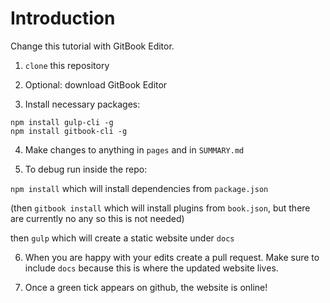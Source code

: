 # Introduction

Change this tutorial with GitBook Editor.


1. `clone` this repository

2. Optional: download GitBook Editor

3. Install necessary packages:

```
npm install gulp-cli -g
npm install gitbook-cli -g
```

4. Make changes to anything in `pages` and in `SUMMARY.md`

5. To debug run inside the repo:

`npm install` which will install dependencies from `package.json`

(then `gitbook install` which will install plugins from `book.json`, but there are currently no any so this is not needed)

then `gulp` which will create a static website under `docs`

6. When you are happy with your edits create a pull request. Make sure to include `docs` because this is where the updated website lives. 

7. Once a green tick appears on github, the website is online!
